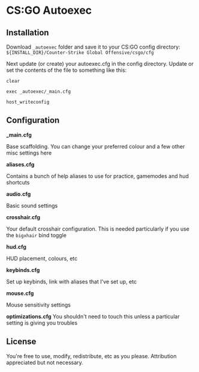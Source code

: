 # CS:GO Autoexec


## Installation

Download `_autoexec` folder and save it to your CS:GO config directory: `${INSTALL_DIR}/Counter-Strike Global Offensive/csgo/cfg`

Next update (or create) your autoexec.cfg in the config directory. Update or set the contents of the file to something like this:

```
clear

exec _autoexec/_main.cfg

host_writeconfig
```

## Configuration

**_main.cfg**

Base scaffolding. You can change your preferred colour and a few other misc settings here

**aliases.cfg**

Contains a bunch of help aliases to use for practice, gamemodes and hud shortcuts

**audio.cfg**

Basic sound settings

**crosshair.cfg**

Your default crosshair configuration. This is needed particularly if you use the `bigxhair` bind toggle

**hud.cfg**

HUD placement, colours, etc

**keybinds.cfg**

Set up keybinds, link with aliases that I've set up, etc

**mouse.cfg**

Mouse sensitivity settings

**optimizations.cfg**
You shouldn't need to touch this unless a particular setting is giving you troubles

## License

You're free to use, modify, redistribute, etc as you please. Attribution appreciated but not necessary.
